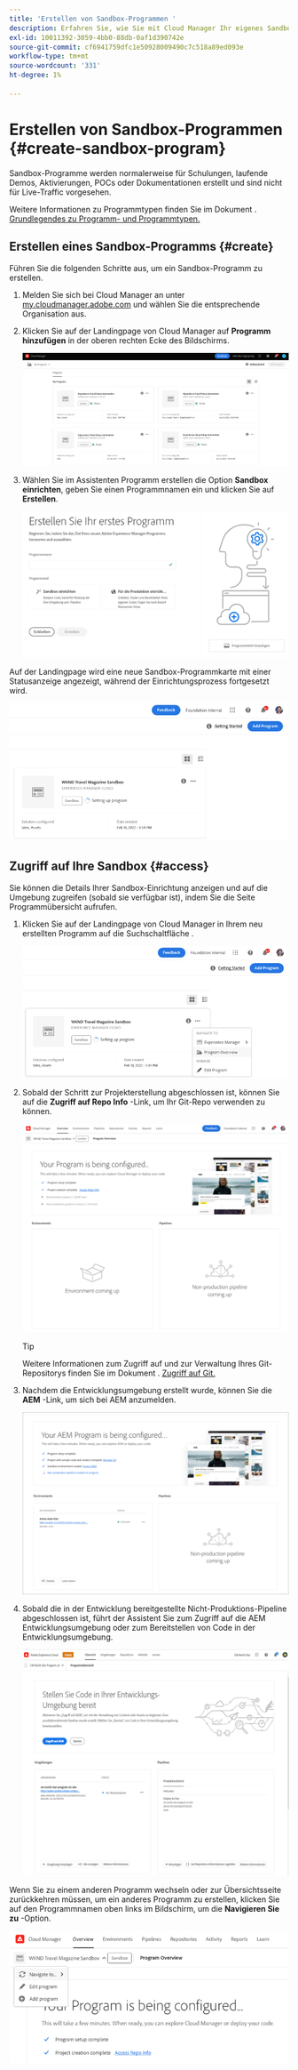 ```yaml
---
title: 'Erstellen von Sandbox-Programmen '
description: Erfahren Sie, wie Sie mit Cloud Manager Ihr eigenes Sandbox-Programm für Trainings-, Demo-, POC- oder andere Nicht-Produktions-Zwecke erstellen.
exl-id: 10011392-3059-4bb0-88db-0af1d390742e
source-git-commit: cf6941759dfc1e50928009490c7c518a89ed093e
workflow-type: tm+mt
source-wordcount: '331'
ht-degree: 1%

---
```


# Erstellen von Sandbox-Programmen {#create-sandbox-program}

Sandbox-Programme werden normalerweise für Schulungen, laufende Demos, Aktivierungen, POCs oder Dokumentationen erstellt und sind nicht für Live-Traffic vorgesehen.

Weitere Informationen zu Programmtypen finden Sie im Dokument . [Grundlegendes zu Programm- und Programmtypen.](program-types.md)

## Erstellen eines Sandbox-Programms {#create}

Führen Sie die folgenden Schritte aus, um ein Sandbox-Programm zu erstellen.

1. Melden Sie sich bei Cloud Manager an unter [my.cloudmanager.adobe.com](https://my.cloudmanager.adobe.com/) und wählen Sie die entsprechende Organisation aus.

1. Klicken Sie auf der Landingpage von Cloud Manager auf **Programm hinzufügen** in der oberen rechten Ecke des Bildschirms.

   ![Landingpage von Cloud Manager](assets/first_timelogin1.png)

1. Wählen Sie im Assistenten Programm erstellen die Option **Sandbox einrichten**, geben Sie einen Programmnamen ein und klicken Sie auf **Erstellen**.

   ![Erstellung von Programmtypen](assets/create-sandbox.png)

Auf der Landingpage wird eine neue Sandbox-Programmkarte mit einer Statusanzeige angezeigt, während der Einrichtungsprozess fortgesetzt wird.

![Sandbox-Erstellung auf der Übersichtsseite](assets/program-create-setupdemo2.png)

## Zugriff auf Ihre Sandbox {#access}

Sie können die Details Ihrer Sandbox-Einrichtung anzeigen und auf die Umgebung zugreifen (sobald sie verfügbar ist), indem Sie die Seite Programmübersicht aufrufen.

1. Klicken Sie auf der Landingpage von Cloud Manager in Ihrem neu erstellten Programm auf die Suchschaltfläche .

   ![Programmübersicht aufrufen](assets/program-overview-sandbox.png)

1. Sobald der Schritt zur Projekterstellung abgeschlossen ist, können Sie auf die **Zugriff auf Repo Info** -Link, um Ihr Git-Repo verwenden zu können.

   ![Programmkonfiguration](assets/create-program4.png)

   >[!TIP]
   >
   >Weitere Informationen zum Zugriff auf und zur Verwaltung Ihres Git-Repositorys finden Sie im Dokument . [Zugriff auf Git.](/help/implementing/cloud-manager/managing-code/accessing-repos.md)

1. Nachdem die Entwicklungsumgebung erstellt wurde, können Sie die **AEM** -Link, um sich bei AEM anzumelden.

   ![Auf AEM Link zugreifen](assets/create-program-5.png)

1. Sobald die in der Entwicklung bereitgestellte Nicht-Produktions-Pipeline abgeschlossen ist, führt der Assistent Sie zum Zugriff auf die AEM Entwicklungsumgebung oder zum Bereitstellen von Code in der Entwicklungsumgebung.

   ![Sandbox bereitstellen](assets/create-program-setup-deploy.png)

Wenn Sie zu einem anderen Programm wechseln oder zur Übersichtsseite zurückkehren müssen, um ein anderes Programm zu erstellen, klicken Sie auf den Programmnamen oben links im Bildschirm, um die **Navigieren Sie zu** -Option.

![Navigieren Sie zu](assets/create-program-a1.png)
